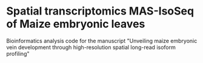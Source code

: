 # Spatial transcriptomics MAS-IsoSeq of Maize embryonic leaves
Bioinformatics analysis code for the manuscript "Unveiling maize embryonic vein development through high-resolution spatial long-read isoform profiling"
